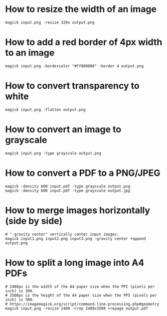 # How to resize the width of an image
```shell
magick input.png -resize 320x output.png
```

# How to add a red border of 4px width to an image
```shell
magick input.png -bordercolor "#ff000000" -border 4 output.png
```

# How to convert transparency to white
```shell
magick input.png -flatten output.png
```

# How to convert an image to grayscale
```shell
magick input.png -type grayscale output.png
```

# How to convert a PDF to a PNG/JPEG
```
magick -density 600 input.pdf -type grayscale output.png
magick -density 600 input.pdf -type grayscale output.jpg
```

# How to merge images horizontally (side by side)
```shell
# "-gravity center" vertically center input images.
magick input1.png input2.png input3.png -gravity center +append output.png
```

# How to split a long image into A4 PDFs
```shell
# 2480px is the width of the A4 paper size when the PPI (pixels per inch) is 300.
# 3508px is the height of the A4 paper size when the PPI (pixels per inch) is 300.
# https://imagemagick.org/script/command-line-processing.php#geometry
magick input.png -resize 2480 -crop 2480x3508 +repage output.pdf
```
